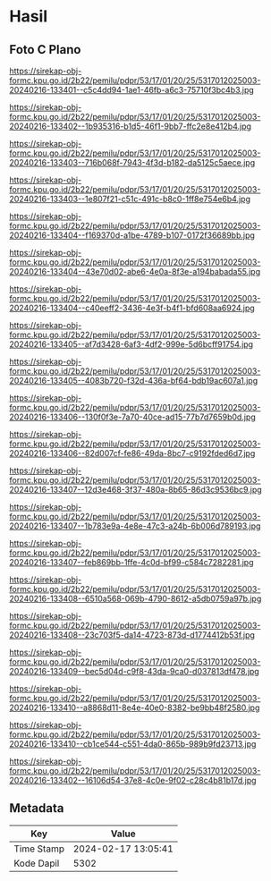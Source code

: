 # Hasil

## Foto C Plano

https://sirekap-obj-formc.kpu.go.id/2b22/pemilu/pdpr/53/17/01/20/25/5317012025003-20240216-133401--c5c4dd94-1ae1-46fb-a6c3-75710f3bc4b3.jpg

https://sirekap-obj-formc.kpu.go.id/2b22/pemilu/pdpr/53/17/01/20/25/5317012025003-20240216-133402--1b935316-b1d5-46f1-9bb7-ffc2e8e412b4.jpg

https://sirekap-obj-formc.kpu.go.id/2b22/pemilu/pdpr/53/17/01/20/25/5317012025003-20240216-133403--716b068f-7943-4f3d-b182-da5125c5aece.jpg

https://sirekap-obj-formc.kpu.go.id/2b22/pemilu/pdpr/53/17/01/20/25/5317012025003-20240216-133403--1e807f21-c51c-491c-b8c0-1ff8e754e6b4.jpg

https://sirekap-obj-formc.kpu.go.id/2b22/pemilu/pdpr/53/17/01/20/25/5317012025003-20240216-133404--f169370d-a1be-4789-b107-0172f36689bb.jpg

https://sirekap-obj-formc.kpu.go.id/2b22/pemilu/pdpr/53/17/01/20/25/5317012025003-20240216-133404--43e70d02-abe6-4e0a-8f3e-a194babada55.jpg

https://sirekap-obj-formc.kpu.go.id/2b22/pemilu/pdpr/53/17/01/20/25/5317012025003-20240216-133404--c40eeff2-3436-4e3f-b4f1-bfd608aa6924.jpg

https://sirekap-obj-formc.kpu.go.id/2b22/pemilu/pdpr/53/17/01/20/25/5317012025003-20240216-133405--af7d3428-6af3-4df2-999e-5d6bcff91754.jpg

https://sirekap-obj-formc.kpu.go.id/2b22/pemilu/pdpr/53/17/01/20/25/5317012025003-20240216-133405--4083b720-f32d-436a-bf64-bdb19ac607a1.jpg

https://sirekap-obj-formc.kpu.go.id/2b22/pemilu/pdpr/53/17/01/20/25/5317012025003-20240216-133406--130f0f3e-7a70-40ce-ad15-77b7d7659b0d.jpg

https://sirekap-obj-formc.kpu.go.id/2b22/pemilu/pdpr/53/17/01/20/25/5317012025003-20240216-133406--82d007cf-fe86-49da-8bc7-c9192fded6d7.jpg

https://sirekap-obj-formc.kpu.go.id/2b22/pemilu/pdpr/53/17/01/20/25/5317012025003-20240216-133407--12d3e468-3f37-480a-8b65-86d3c9536bc9.jpg

https://sirekap-obj-formc.kpu.go.id/2b22/pemilu/pdpr/53/17/01/20/25/5317012025003-20240216-133407--1b783e9a-4e8e-47c3-a24b-6b006d789193.jpg

https://sirekap-obj-formc.kpu.go.id/2b22/pemilu/pdpr/53/17/01/20/25/5317012025003-20240216-133407--feb869bb-1ffe-4c0d-bf99-c584c7282281.jpg

https://sirekap-obj-formc.kpu.go.id/2b22/pemilu/pdpr/53/17/01/20/25/5317012025003-20240216-133408--6510a568-069b-4790-8612-a5db0759a97b.jpg

https://sirekap-obj-formc.kpu.go.id/2b22/pemilu/pdpr/53/17/01/20/25/5317012025003-20240216-133408--23c703f5-da14-4723-873d-d1774412b53f.jpg

https://sirekap-obj-formc.kpu.go.id/2b22/pemilu/pdpr/53/17/01/20/25/5317012025003-20240216-133409--bec5d04d-c9f8-43da-9ca0-d037813df478.jpg

https://sirekap-obj-formc.kpu.go.id/2b22/pemilu/pdpr/53/17/01/20/25/5317012025003-20240216-133410--a8868d11-8e4e-40e0-8382-be9bb48f2580.jpg

https://sirekap-obj-formc.kpu.go.id/2b22/pemilu/pdpr/53/17/01/20/25/5317012025003-20240216-133410--cb1ce544-c551-4da0-865b-989b9fd23713.jpg

https://sirekap-obj-formc.kpu.go.id/2b22/pemilu/pdpr/53/17/01/20/25/5317012025003-20240216-133402--16106d54-37e8-4c0e-9f02-c28c4b81b17d.jpg


## Metadata

| Key        | Value               |
| ---------- | ------------------- |
| Time Stamp | 2024-02-17 13:05:41 |
| Kode Dapil | 5302                |



